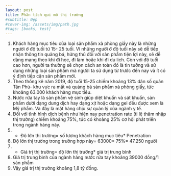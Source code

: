 ```yaml
---
layout: post
title: Phân tích qui mô thị trường
#subtitle: Đẹp
#cover-img: /assets/img/path.jpg
#tags: [books, test]
---
```

1.	Khách hàng mục tiêu của loại sản phẩm xà phòng giấy này là những người ở độ tuổi từ 15- 25 tuổi. Vì những người ở độ tuổi này sẽ dễ tiếp nhận thông tin quảng bá, hứng thú đối với sản phẩm tiện lợi này, sẽ dễ dàng mang theo khi đi học, đi làm hoặc khi đi du lịch. Còn với độ tuổi cao hơn, người ta thường sẽ chọn cách an toàn đó là tin tưởng và sử dụng những loại sản phẩm mà người ta sử dụng từ trước đến nay và ít có ý định tiếp cận sản phẩm mới.
2.	Theo thống kê năm 2019, độ tuổi 15-25 chiếm khoảng 13% dân số quân Tân Phú- khu vực ra mắt và quảng bá sản phẩm xà phòng giấy, tức khoảng 63.000 khách hàng mục tiêu.
3.	 Nước rửa tay là sản phẩm vệ sinh giúp diệt khuẩn và sát khuẩn, sản phẩm dưới dạng dung dịch hay dạng xịt hoặc dạng gel đều được xem là Mỹ phẩm. Và đây là mặt hàng chịu sự quản lý của ngành y tế.
4.	 Đối với tình hình dịch bệnh như hiện nay penetration rate (tỉ lệ thâm nhập thị trường) chiếm khoảng 75%, tức có khoảng 25% cơ hội phát triển trong ngành hàng này.
5.	- Độ lớn thị trường= số lượng khách hàng mục tiêu* Penetration
6.	Độ lớn thị trường trong trường hợp này= 63000* 75%= 47.250 người
7.	- Giá trị thị trường= độ lớn thị trường* giá trị trung bình
8.	Giá trị trung bình của ngành hàng nước rửa tay khoảng 39000 đồng/1 sản phẩm
9.	Vậy giá trị thị trường khoảng 1,8 tỷ đồng.
